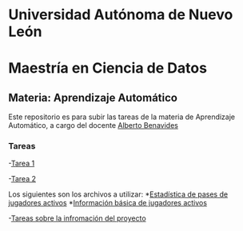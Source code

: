 # Universidad Autónoma de Nuevo León
# Maestría en Ciencia de Datos

## Materia: Aprendizaje Automático

Este repositorio es para subir las tareas de la materia de Aprendizaje Automático, a cargo del docente [Alberto Benavides](https://github.com/albertobenavides)

### Tareas

-[Tarea 1](Tarea1/Tarea1_GJHG.ipynb)

-[Tarea 2](Tarea2/Desarrollo_tarea_2.ipynb)

Los siguientes son los archivos a utilizar:
 *[Estadística de pases de jugadores activos](Tarea2/ActivePlayer_Passing_Stats.csv)
 *[Información básica de jugadores activos](Tarea2/Active_Player_Basic_Stats.csv)

-[Tareas sobre la infromación del proyecto](https://colab.research.google.com/drive/1TAB_7bH9b0oIixEr9ybggAN8q1D56Guy?usp=sharing)
